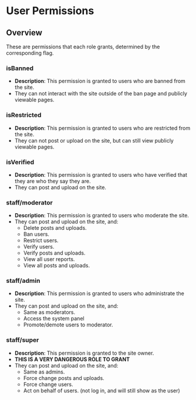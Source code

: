 # User Permissions
## Overview
These are permissions that each role grants, determined by the corresponding flag. 

### isBanned
- **Description**: This permission is granted to users who are banned from the site.
- They can not interact with the site outside of the ban page and publicly viewable pages.

### isRestricted
- **Description**: This permission is granted to users who are restricted from the site.
- They can not post or upload on the site, but can still view publicly viewable pages.

### isVerified
- **Description**: This permission is granted to users who have verified that they are who they say they are.
- They can post and upload on the site.

### staff/moderator
- **Description**: This permission is granted to users who moderate the site.
- They can post and upload on the site, and:
    - Delete posts and uploads.
    - Ban users.
    - Restrict users.
    - Verify users.
    - Verify posts and uploads.
    - View all user reports.
    - View all posts and uploads.

### staff/admin
- **Description**: This permission is granted to users who administrate the site.
- They can post and upload on the site, and:
    - Same as moderators.
    - Access the system panel
    - Promote/demote users to moderator.
    
### staff/super
- **Description**: This permission is granted to the site owner.
- **THIS IS A VERY DANGEROUS ROLE TO GRANT**
- They can post and upload on the site, and:
    - Same as admins.
    - Force change posts and uploads.
    - Force change users.
    - Act on behalf of users. (not log in, and will still show as the user)